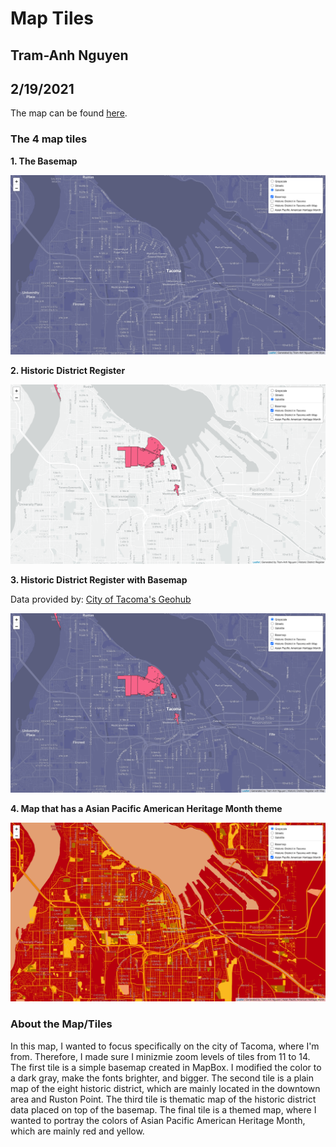 # Map Tiles
## Tram-Anh Nguyen
## 2/19/2021

The map can be found [here](https://trxm.github.io/map_tiles/index.html).

### The 4 map tiles

**1. The Basemap**

![a plain map of Tacoma](/img/basemap.png)

**2. Historic District Register**

![a map that shows the historic district in Tacoma with plain map](/img/data.png)

**3. Historic District Register with Basemap**

Data provided by: [City of Tacoma's Geohub](https://geohub.cityoftacoma.org/datasets/historic-district-register-tacoma?geometry=-122.971%2C47.161%2C-121.982%2C47.324)

![a map that shows the historic district in Tacoma with basemap](/img/map_and_data.png)

**4. Map that has a Asian Pacific American Heritage Month theme**

![a map that with red and yellow color scheme to represent Asian Pacific American Heritage Month](/img/themed.png)

### About the Map/Tiles
In this map, I wanted to focus specifically on the city of Tacoma, where I'm from. Therefore, I made sure I minizmie zoom levels of tiles from 11 to 14. The first tile is a simple basemap created in MapBox. I modified the color to a dark gray, make the fonts brighter, and bigger. The second tile is a plain map of the eight historic district, which are mainly located in the downtown area and Ruston Point. The third tile is thematic map of the historic district data placed on top of the basemap. The final tile is a themed map, where I wanted to portray the colors of Asian Pacific American Heritage Month, which are mainly red and yellow. 